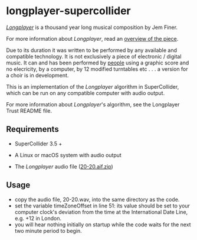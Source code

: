 # longplayer-supercollider

[_Longplayer_](https://longplayer.org) is a thousand year long musical composition by Jem Finer.

For more information about _Longplayer_, read an [overview of the piece](https://longplayer.org/about/overview/).

Due to its duration it was written to be performed by any available and compatible technology. It is not exclusively a piece of electronic / digital music. It can and has been performed by [people](https://longplayer.org/listen/longplayer-live/) using a graphic score and no elecricity, by a computer, by 12 modified turntables etc . . . a version for a choir is in development.

This is an implementation of the _Longplayer_ algorithm in SuperCollider, which can be run on any compatible computer with audio output.

For more information about _Longplayer_'s algorithm, see the Longplayer Trust README file.

## Requirements

- SuperCollider 3.5 +

- A Linux or macOS system with audio output

- The _Longplayer_ audio file ([20-20.aif.zip](https://longplayer.org/audio/20-20.wav.zip))

## Usage 

- copy the audio file, 20-20.wav, into the same directory as the code.
- set the variable timeZoneOffset in line 51: its value should be set to your computer clock's deviation from the time at the International Date Line, e.g. +12 in London.
- you will hear nothing initially on startup while the code waits for the next two minute period to begin.
